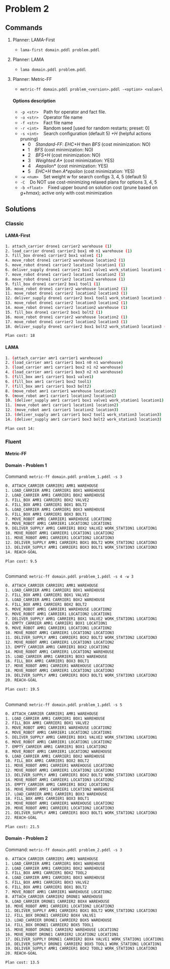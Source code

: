 # Problem 2

## Commands
1. Planner: LAMA-First
	- ``lama-first domain.pddl problem.pddl``

2. Planner: LAMA
	- ``lama domain.pddl problem.pddl``

3. Planner: Metric-FF
    - ``metric-ff domain.pddl problem_<version>.pddl -<option> <value>``\

	#### Options description
	- ``-p <str>``&nbsp;&nbsp;&nbsp;&nbsp;Path for operator and fact file.
    - ``-o <str>``&nbsp;&nbsp;&nbsp;&nbsp;Operator file name
    - ``-f <str>``&nbsp;&nbsp;&nbsp;&nbsp;Fact file name
    - ``-r <int>``&nbsp;&nbsp;&nbsp;&nbsp;Random seed [used for random restarts; preset: 0]
    - ``-s <int>``&nbsp;&nbsp;&nbsp;&nbsp;Search configuration (default 5) *+H* (helpful actions pruning)
        - 0&nbsp;&nbsp;&nbsp;&nbsp;*Standard-FF*: *EHC+H* then *BFS* (cost minimization: NO)
        - 1&nbsp;&nbsp;&nbsp;&nbsp;*BFS* (cost minimization: NO)
        - 2&nbsp;&nbsp;&nbsp;&nbsp;*BFS+H* (cost minimization: NO)
        - 3&nbsp;&nbsp;&nbsp;&nbsp;*Weighted A\** (cost minimization: YES)
        - 4&nbsp;&nbsp;&nbsp;&nbsp;*A*epsilon* (cost minimization: YES)
        - 5&nbsp;&nbsp;&nbsp;&nbsp;*EHC+H* then *A\*epsilon* (cost minimization: YES)
    - ``-w <num>``&nbsp;&nbsp;&nbsp;&nbsp;Set weight w for search configs 3, 4, 5 (default 5)
    - ``-C``&nbsp;&nbsp;&nbsp;&nbsp;Do NOT use cost-minimizing relaxed plans for options 3, 4, 5
    - ``-b <float>``&nbsp;&nbsp;&nbsp;&nbsp;Fixed upper bound on solution cost (prune based on *g+hmax*); active only with cost minimization

## Solutions

### Classic

#### LAMA-First

```bash
1. attach_carrier drone1 carrier2 warehouse (1)
2. load_carrier drone1 carrier2 box1 n0 n1 warehouse (1)
3. fill_box drone1 carrier2 box1 valve1 (1)
4. move_robot drone1 carrier2 warehouse location2 (1)
5. move_robot drone1 carrier2 location2 location1 (1)
6. deliver_supply drone1 carrier2 box1 valve1 work_station1 location1 (1)
7. move_robot drone1 carrier2 location1 location2 (1)
8. move_robot drone1 carrier2 location2 warehouse (1)
9. fill_box drone1 carrier2 box1 tool1 (1)
10. move_robot drone1 carrier2 warehouse location2 (1)
11. move_robot drone1 carrier2 location2 location3 (1)
12. deliver_supply drone1 carrier2 box1 tool1 work_station3 location3 (1)
13. move_robot drone1 carrier2 location3 location2 (1)
14. move_robot drone1 carrier2 location2 warehouse (1)
15. fill_box drone1 carrier2 box1 bolt2 (1)
16. move_robot drone1 carrier2 warehouse location2 (1)
17. move_robot drone1 carrier2 location2 location3 (1)
18. deliver_supply drone1 carrier2 box1 bolt2 work_station3 location3 (1)

Plan cost: 18
```

#### LAMA

```bash
1. (attach_carrier amr1 carrier1 warehouse)
2. (load_carrier amr1 carrier1 box1 n0 n1 warehouse)
3. (load_carrier amr1 carrier1 box2 n1 n2 warehouse)
4. (load_carrier amr1 carrier1 box3 n2 n3 warehouse)
5. (fill_box amr1 carrier1 box1 valve1)
6. (fill_box amr1 carrier1 box2 tool1)
7. (fill_box amr1 carrier1 box3 bolt2)
8. (move_robot amr1 carrier1 warehouse location2)
9. (move_robot amr1 carrier1 location2 location1)
10. (deliver_supply amr1 carrier1 box1 valve1 work_station1 location1)
11. (move_robot amr1 carrier1 location1 location2)
12. (move_robot amr1 carrier1 location2 location3)
13. (deliver_supply amr1 carrier1 box2 tool1 work_station3 location3)
14. (deliver_supply amr1 carrier1 box3 bolt2 work_station3 location3)

Plan cost 14: 
```

### Fluent

#### Metric-FF

#### Domain - Problem 1

Command: ``metric-ff domain.pddl problem_1.pddl -s 3``
```bash
0. ATTACH_CARRIER CARRIER1 AMR1 WAREHOUSE
1. LOAD_CARRIER AMR1 CARRIER1 BOX1 WAREHOUSE
2. LOAD_CARRIER AMR1 CARRIER1 BOX2 WAREHOUSE
3. FILL_BOX AMR1 CARRIER1 BOX2 VALVE2
4. FILL_BOX AMR1 CARRIER1 BOX1 BOLT2
5. LOAD_CARRIER AMR1 CARRIER1 BOX3 WAREHOUSE
6. FILL_BOX AMR1 CARRIER1 BOX3 BOLT1
7. MOVE_ROBOT AMR1 CARRIER1 WAREHOUSE LOCATION2
8. MOVE_ROBOT AMR1 CARRIER1 LOCATION2 LOCATION1
9. DELIVER_SUPPLY AMR1 CARRIER1 BOX2 VALVE2 WORK_STATION1 LOCATION1
10. MOVE_ROBOT AMR1 CARRIER1 LOCATION1 LOCATION2
11. MOVE_ROBOT AMR1 CARRIER1 LOCATION2 LOCATION3
12. DELIVER_SUPPLY AMR1 CARRIER1 BOX1 BOLT2 WORK_STATION2 LOCATION3
13. DELIVER_SUPPLY AMR1 CARRIER1 BOX3 BOLT1 WORK_STATION3 LOCATION3
14. REACH-GOAL

Plan cost: 9.5
```
\
Command: ``metric-ff domain.pddl problem_1.pddl -s 4 -w 3``
```bash
0. ATTACH_CARRIER CARRIER1 AMR1 WAREHOUSE
1. LOAD_CARRIER AMR1 CARRIER1 BOX1 WAREHOUSE
2. FILL_BOX AMR1 CARRIER1 BOX1 VALVE2
3. LOAD_CARRIER AMR1 CARRIER1 BOX2 WAREHOUSE
4. FILL_BOX AMR1 CARRIER1 BOX2 BOLT2
5. MOVE_ROBOT AMR1 CARRIER1 WAREHOUSE LOCATION2
6. MOVE_ROBOT AMR1 CARRIER1 LOCATION2 LOCATION1
7. DELIVER_SUPPLY AMR1 CARRIER1 BOX1 VALVE2 WORK_STATION1 LOCATION1
8. EMPTY_CARRIER AMR1 CARRIER1 BOX1 LOCATION1
9. MOVE_ROBOT AMR1 CARRIER1 LOCATION1 LOCATION2
10. MOVE_ROBOT AMR1 CARRIER1 LOCATION2 LOCATION3
11. DELIVER_SUPPLY AMR1 CARRIER1 BOX2 BOLT2 WORK_STATION2 LOCATION3
12. MOVE_ROBOT AMR1 CARRIER1 LOCATION3 LOCATION2
13. EMPTY_CARRIER AMR1 CARRIER1 BOX2 LOCATION2
14. MOVE_ROBOT AMR1 CARRIER1 LOCATION2 WAREHOUSE
15. LOAD_CARRIER AMR1 CARRIER1 BOX3 WAREHOUSE
16. FILL_BOX AMR1 CARRIER1 BOX3 BOLT1
17. MOVE_ROBOT AMR1 CARRIER1 WAREHOUSE LOCATION2
18. MOVE_ROBOT AMR1 CARRIER1 LOCATION2 LOCATION3
19. DELIVER_SUPPLY AMR1 CARRIER1 BOX3 BOLT1 WORK_STATION3 LOCATION3
20. REACH-GOAL

Plan cost: 19.5
```
\
Command: ``metric-ff domain.pddl problem_1.pddl -s 5``
```bash
0. ATTACH_CARRIER CARRIER1 AMR1 WAREHOUSE
1. LOAD_CARRIER AMR1 CARRIER1 BOX1 WAREHOUSE
2. FILL_BOX AMR1 CARRIER1 BOX1 VALVE2
3. MOVE_ROBOT AMR1 CARRIER1 WAREHOUSE LOCATION2
4. MOVE_ROBOT AMR1 CARRIER1 LOCATION2 LOCATION1
5. DELIVER_SUPPLY AMR1 CARRIER1 BOX1 VALVE2 WORK_STATION1 LOCATION1
6. MOVE_ROBOT AMR1 CARRIER1 LOCATION1 LOCATION2
7. EMPTY_CARRIER AMR1 CARRIER1 BOX1 LOCATION2
8. MOVE_ROBOT AMR1 CARRIER1 LOCATION2 WAREHOUSE
9. LOAD_CARRIER AMR1 CARRIER1 BOX2 WAREHOUSE
10. FILL_BOX AMR1 CARRIER1 BOX2 BOLT2
11. MOVE_ROBOT AMR1 CARRIER1 WAREHOUSE LOCATION2
12. MOVE_ROBOT AMR1 CARRIER1 LOCATION2 LOCATION3
13. DELIVER_SUPPLY AMR1 CARRIER1 BOX2 BOLT2 WORK_STATION3 LOCATION3
14. MOVE_ROBOT AMR1 CARRIER1 LOCATION3 LOCATION2
15. EMPTY_CARRIER AMR1 CARRIER1 BOX2 LOCATION2
16. MOVE_ROBOT AMR1 CARRIER1 LOCATION2 WAREHOUSE
17. LOAD_CARRIER AMR1 CARRIER1 BOX3 WAREHOUSE
18. FILL_BOX AMR1 CARRIER1 BOX3 BOLT1
19. MOVE_ROBOT AMR1 CARRIER1 WAREHOUSE LOCATION2
20. MOVE_ROBOT AMR1 CARRIER1 LOCATION2 LOCATION3
21. DELIVER_SUPPLY AMR1 CARRIER1 BOX3 BOLT1 WORK_STATION2 LOCATION3
22. REACH-GOAL

Plan cost: 21.5
```

#### Domain - Problem 2

Command: ``metric-ff domain.pddl problem_2.pddl -s 3``
```bash
0. ATTACH_CARRIER CARRIER1 AMR1 WAREHOUSE
1. LOAD_CARRIER AMR1 CARRIER1 BOX1 WAREHOUSE
2. LOAD_CARRIER AMR1 CARRIER1 BOX2 WAREHOUSE
3. FILL_BOX AMR1 CARRIER1 BOX2 TOOL2
4. LOAD_CARRIER AMR1 CARRIER1 BOX3 WAREHOUSE
5. FILL_BOX AMR1 CARRIER1 BOX3 VALVE2
6. FILL_BOX AMR1 CARRIER1 BOX1 BOLT2
7. MOVE_ROBOT AMR1 CARRIER1 WAREHOUSE LOCATION2
8. ATTACH_CARRIER CARRIER2 DRONE1 WAREHOUSE
9. LOAD_CARRIER DRONE1 CARRIER2 BOX4 WAREHOUSE
10. MOVE_ROBOT AMR1 CARRIER1 LOCATION2 LOCATION3
11. DELIVER_SUPPLY AMR1 CARRIER1 BOX1 BOLT2 WORK_STATION2 LOCATION3
12. FILL_BOX DRONE1 CARRIER2 BOX4 VALVE1
13. LOAD_CARRIER DRONE1 CARRIER2 BOX5 WAREHOUSE
14. FILL_BOX DRONE1 CARRIER2 BOX5 TOOL1
15. MOVE_ROBOT DRONE1 CARRIER2 WAREHOUSE LOCATION2
16. MOVE_ROBOT DRONE1 CARRIER2 LOCATION2 LOCATION1
17. DELIVER_SUPPLY DRONE1 CARRIER2 BOX4 VALVE1 WORK_STATION1 LOCATION1
18. DELIVER_SUPPLY DRONE1 CARRIER2 BOX5 TOOL1 WORK_STATION1 LOCATION1
19. DELIVER_SUPPLY AMR1 CARRIER1 BOX2 TOOL2 WORK_STATION3 LOCATION3
20. REACH-GOAL

Plan cost: 13.5
```
